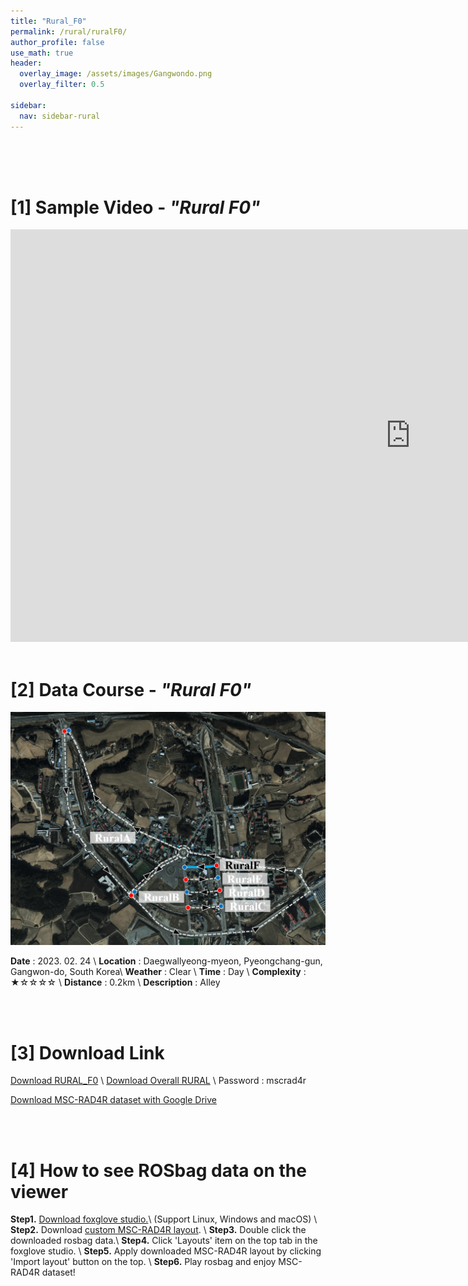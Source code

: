 ```yaml
---
title: "Rural_F0"
permalink: /rural/ruralF0/
author_profile: false
use_math: true
header:
  overlay_image: /assets/images/Gangwondo.png
  overlay_filter: 0.5

sidebar:
  nav: sidebar-rural
---
```


<br/>
<br/>
<br/>



# [1] Sample Video - *"Rural F0"*
<iframe width="1280" height="660" src="https://www.youtube.com/embed/WXINVFd-Ftk" title="URBAN A0" frameborder="0" allow="accelerometer; autoplay; clipboard-write; encrypted-media; gyroscope; picture-in-picture; web-share" allowfullscreen></iframe>

<br/>
<br/>

# [2] Data Course - *"Rural F0"*
<!-- ![ ](https://drive.google.com/uc?id=1WJYDCYI3RNMEbkFJzvZFxITMbSodAJfL) -->
![ ](/assets/images_gitblog/Course_RURAL_F.PNG)

**Date** : 2023. 02. 24 \\
**Location** : Daegwallyeong-myeon, Pyeongchang-gun, Gangwon-do, South Korea\\
**Weather** : Clear     \\
**Time** : Day          \\
**Complexity** : ★☆☆☆☆  \\
**Distance** : 0.2km    \\
**Description** : Alley


<br/>
<br/>


# [3] Download Link
[Download RURAL_F0](http://gofile.me/70cMI/yCGktCYR2) \\
[Download Overall RURAL](http://gofile.me/70cMI/2jJiffbq3) \\
Password : mscrad4r 

[Download MSC-RAD4R dataset with Google Drive](https://drive.google.com/drive/folders/1wCoiC4WzlgyLCSZMaYEdFcTqjOc0IkGQ?usp=drive_link)



<br/>
<br/>


# [4] How to see ROSbag data on the viewer
**Step1.** [Download foxglove studio.](https://foxglove.dev/)\\
(Support Linux, Windows and macOS) \\
**Step2.** Download [custom MSC-RAD4R layout](http://gofile.me/70cMI/IrAjZ6S4M). \\
**Step3.** Double click the downloaded rosbag data.\\
**Step4.** Click 'Layouts' item on the top tab in the foxglove studio. \\
**Step5.** Apply downloaded MSC-RAD4R layout by clicking 'Import layout' button on the top. \\
**Step6.** Play rosbag and enjoy MSC-RAD4R dataset!
<br/>
<br/>



